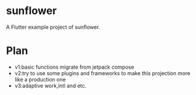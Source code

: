 # sunflower

A Flutter example project of sunflower.

# Plan
*  v1:basic functions migrate from jetpack compose
*  v2:try to use some plugins and frameworks to make this projection more like a production one
*  v3:adaptive work,intl and etc.